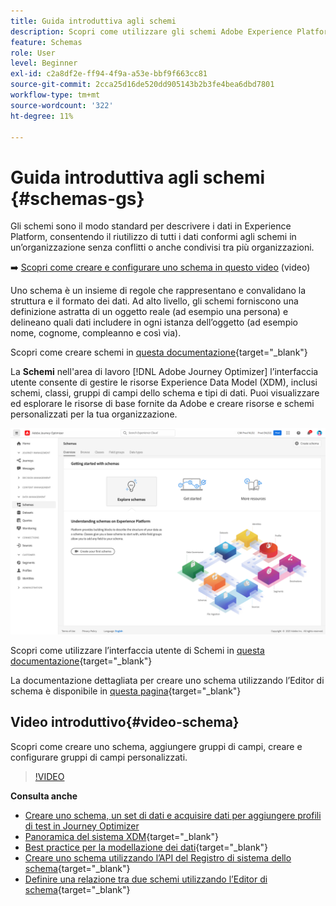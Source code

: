 ```yaml
---
title: Guida introduttiva agli schemi
description: Scopri come utilizzare gli schemi Adobe Experience Platform in Adobe Journey Optimizer
feature: Schemas
role: User
level: Beginner
exl-id: c2a8df2e-ff94-4f9a-a53e-bbf9f663cc81
source-git-commit: 2cca25d16de520dd905143b2b3fe4bea6dbd7801
workflow-type: tm+mt
source-wordcount: '322'
ht-degree: 11%

---
```


# Guida introduttiva agli schemi {#schemas-gs}

Gli schemi sono il modo standard per descrivere i dati in Experience Platform, consentendo il riutilizzo di tutti i dati conformi agli schemi in un’organizzazione senza conflitti o anche condivisi tra più organizzazioni.

➡️ [Scopri come creare e configurare uno schema in questo video](#video-schema) (video)

Uno schema è un insieme di regole che rappresentano e convalidano la struttura e il formato dei dati. Ad alto livello, gli schemi forniscono una definizione astratta di un oggetto reale (ad esempio una persona) e delineano quali dati includere in ogni istanza dell’oggetto (ad esempio nome, cognome, compleanno e così via).

Scopri come creare schemi in [questa documentazione](https://experienceleague.adobe.com/docs/experience-platform/xdm/schema/composition.html?lang=it){target=&quot;_blank&quot;}

La **Schemi** nell&#39;area di lavoro [!DNL Adobe Journey Optimizer] l’interfaccia utente consente di gestire le risorse Experience Data Model (XDM), inclusi schemi, classi, gruppi di campi dello schema e tipi di dati. Puoi visualizzare ed esplorare le risorse di base fornite da Adobe e creare risorse e schemi personalizzati per la tua organizzazione.

![](assets/schemas-home.png)

Scopri come utilizzare l’interfaccia utente di Schemi in [questa documentazione](https://experienceleague.adobe.com/docs/experience-platform/xdm/ui/overview.html){target=&quot;_blank&quot;}

La documentazione dettagliata per creare uno schema utilizzando l’Editor di schema è disponibile in [questa pagina](https://experienceleague.adobe.com/docs/experience-platform/xdm/tutorials/create-schema-ui.html?lang=it){target=&quot;_blank&quot;}


## Video introduttivo{#video-schema}

Scopri come creare uno schema, aggiungere gruppi di campi, creare e configurare gruppi di campi personalizzati.

>[!VIDEO](https://video.tv.adobe.com/v/334461?quality=12)

**Consulta anche**

* [Creare uno schema, un set di dati e acquisire dati per aggiungere profili di test in Journey Optimizer](../segment/creating-test-profiles.md)
* [Panoramica del sistema XDM](https://experienceleague.adobe.com/docs/experience-platform/xdm/home.html?lang=it){target=&quot;_blank&quot;}
* [Best practice per la modellazione dei dati](https://experienceleague.adobe.com/docs/experience-platform/xdm/schema/best-practices.html){target=&quot;_blank&quot;}
* [Creare uno schema utilizzando l’API del Registro di sistema dello schema](https://experienceleague.adobe.com/docs/experience-platform/xdm/tutorials/create-schema-api.html){target=&quot;_blank&quot;}
* [Definire una relazione tra due schemi utilizzando l’Editor di schema](https://experienceleague.adobe.com/docs/experience-platform/xdm/tutorials/relationship-ui.html){target=&quot;_blank&quot;}
